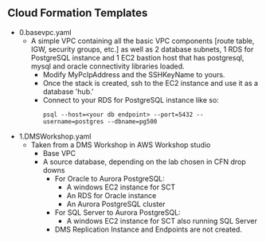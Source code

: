 ## Cloud Formation Templates
- 0.basevpc.yaml 
  - A simple VPC containing all the basic VPC components [route table, IGW, security groups, etc.] as well as 2 database subnets, 1 RDS for PostgreSQL instance and 1 EC2 bastion host that has postgresql, mysql and oracle connectivity libraries loaded.
    - Modify MyPcIpAddress and the SSHKeyName to yours.
    - Once the stack is created, ssh to the EC2 instance and use it as a database 'hub.'
    - Connect to your RDS for PostgreSQL instance like so:
      ```
      psql --host=<your db endpoint> --port=5432 --username=postgres --dbname=pg500
      ```
- 1.DMSWorkshop.yaml 
  - Taken from a DMS Workshop in AWS Workshop studio
    - Base VPC
    - A source database, depending on the lab chosen in CFN drop downs
      - For Oracle to Aurora PostgreSQL:
        - A windows EC2 instance for SCT
        - An RDS for Oracle instance
        - An Aurora PostgreSQL cluster
      - For SQL Server to Aurora PostgreSQL:
        - A windows EC2 instance for SCT also running SQL Server
      - DMS Replication Instance and Endpoints are not created.
